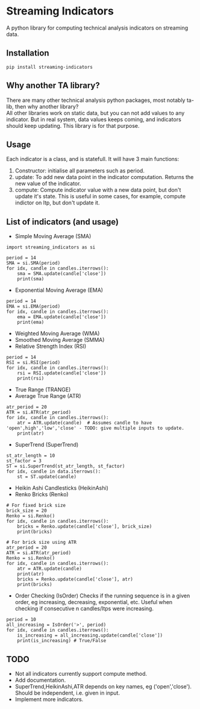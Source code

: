 # Streaming Indicators 

A python library for computing technical analysis indicators on streaming data.

## Installation
```
pip install streaming-indicators
```
## Why another TA library?
There are many other technical analysis python packages, most notably ta-lib, then why another library?  
All other libraries work on static data, but you can not add values to any indicator. But in real system, data values keeps coming, and indicators should keep updating. This library is for that purpose.

## Usage
Each indicator is a class, and is statefull. It will have 3 main functions:
1. Constructor: initialise all parameters such as period.
2. update: To add new data point in the indicator computation. Returns the new value of the indicator.
3. compute: Compute indicator value with a new data point, but don't update it's state. This is useful in some cases, for example, compute indictor on ltp, but don't update it.

## List of indicators (and usage)
- Simple Moving Average (SMA)
```
import streaming_indicators as si

period = 14
SMA = si.SMA(period)
for idx, candle in candles.iterrows():
    sma = SMA.update(candle['close'])
    print(sma)
```
- Exponential Moving Average (EMA)
```
period = 14
EMA = si.EMA(period)
for idx, candle in candles.iterrows():
    ema = EMA.update(candle['close'])
    print(ema)
```
- Weighted Moving Average (WMA)
- Smoothed Moving Average (SMMA)
- Relative Strength Index (RSI)
```
period = 14
RSI = si.RSI(period)
for idx, candle in candles.iterrows():
    rsi = RSI.update(candle['close'])
    print(rsi)
```
- True Range (TRANGE)
- Average True Range (ATR)
```
atr_period = 20
ATR = si.ATR(atr_period)
for idx, candle in candles.iterrows():
    atr = ATR.update(candle)  # Assumes candle to have 'open',high','low','close' - TODO: give multiple inputs to update.
    print(atr)
```
- SuperTrend (SuperTrend) 
```
st_atr_length = 10
st_factor = 3
ST = si.SuperTrend(st_atr_length, st_factor)
for idx, candle in data.iterrows():
    st = ST.update(candle)
```
- Heikin Ashi Candlesticks (HeikinAshi)
- Renko Bricks (Renko)
```
# For fixed brick size
brick_size = 20
Renko = si.Renko()
for idx, candle in candles.iterrows():
    bricks = Renko.update(candle['close'], brick_size)
    print(bricks)
```
```
# For brick size using ATR
atr_period = 20
ATR = si.ATR(atr_period)
Renko = si.Renko()
for idx, candle in candles.iterrows():
    atr = ATR.update(candle)
    print(atr)
    bricks = Renko.update(candle['close'], atr)
    print(bricks)
```
- Order Checking (IsOrder)
Checks if the running sequence is in a given order, eg increasing, decreasing, exponential, etc. Useful when checking if consecutive n candles/ltps were increasing.
```
period = 10
all_increasing = IsOrder('>', period)
for idx, candle in candles.iterrows():
    is_increasing = all_increasing.update(candle['close'])
    print(is_increasing) # True/False
```
## TODO
- Not all indicators currently support compute method.
- Add documentation.
- SuperTrend,HeikinAshi,ATR depends on key names, eg ('open','close'). Should be independent, i.e. given in input.
- Implement more indicators.